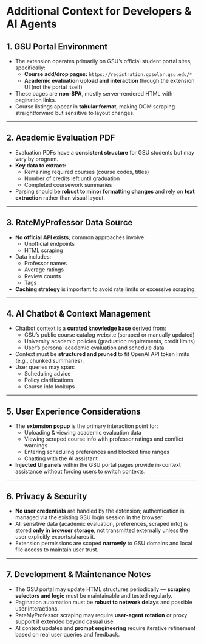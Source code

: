# Additional Context for Developers & AI Agents

## 1. GSU Portal Environment
- The extension operates primarily on GSU’s official student portal sites, specifically:
  - **Course add/drop pages:** `https://registration.gosolar.gsu.edu/*`
  - **Academic evaluation upload and interaction** through the extension UI (not the portal itself)
- These pages are **non-SPA**, mostly server-rendered HTML with pagination links.
- Course listings appear in **tabular format**, making DOM scraping straightforward but sensitive to layout changes.

---

## 2. Academic Evaluation PDF
- Evaluation PDFs have a **consistent structure** for GSU students but may vary by program.
- **Key data to extract:**
  - Remaining required courses (course codes, titles)
  - Number of credits left until graduation
  - Completed coursework summaries
- Parsing should be **robust to minor formatting changes** and rely on **text extraction** rather than visual layout.

---

## 3. RateMyProfessor Data Source
- **No official API exists**; common approaches involve:
  - Unofficial endpoints
  - HTML scraping
- Data includes:
  - Professor names
  - Average ratings
  - Review counts
  - Tags
- **Caching strategy** is important to avoid rate limits or excessive scraping.

---

## 4. AI Chatbot & Context Management
- Chatbot context is a **curated knowledge base** derived from:
  - GSU’s public course catalog website (scraped or manually updated)
  - University academic policies (graduation requirements, credit limits)
  - User’s personal academic evaluation and schedule data
- Context must be **structured and pruned** to fit OpenAI API token limits (e.g., chunked summaries).
- User queries may span:
  - Scheduling advice
  - Policy clarifications
  - Course info lookups

---

## 5. User Experience Considerations
- The **extension popup** is the primary interaction point for:
  - Uploading & viewing academic evaluation data
  - Viewing scraped course info with professor ratings and conflict warnings
  - Entering scheduling preferences and blocked time ranges
  - Chatting with the AI assistant
- **Injected UI panels** within the GSU portal pages provide in-context assistance without forcing users to switch contexts.

---

## 6. Privacy & Security
- **No user credentials** are handled by the extension; authentication is managed via the existing GSU login session in the browser.
- All sensitive data (academic evaluation, preferences, scraped info) is stored **only in browser storage**, not transmitted externally unless the user explicitly exports/shares it.
- Extension permissions are scoped **narrowly** to GSU domains and local file access to maintain user trust.

---

## 7. Development & Maintenance Notes
- The GSU portal may update HTML structures periodically — **scraping selectors and logic** must be maintainable and tested regularly.
- Pagination automation must be **robust to network delays** and possible user interactions.
- RateMyProfessor scraping may require **user-agent rotation** or proxy support if extended beyond casual use.
- AI context updates and **prompt engineering** require iterative refinement based on real user queries and feedback.
